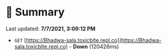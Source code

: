 # 📖 Summary
Last updated: **7/7/2021, 3:09:12 PM**

- `GET` [https://Bhadwa-sala.toxicblte.repl.co](https://Bhadwa-sala.toxicblte.repl.co) - **Down** (120426ms)
